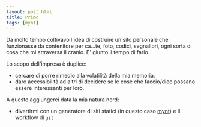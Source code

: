 ```yaml
---
layout: post.html
title: Primo
tags: [mynt]
---
```


Da molto tempo coltivavo l'idea di costruire un sito personale che funzionasse da contenitore per ca...te, 
foto, codici, segnalibri, ogni sorta di cosa che mi attraversa il cranio.
E' giunto il tempo di farlo.

Lo scopo dell'impresa è duplice:

- cercare di porre rimedio alla volatilità della mia memoria.
- dare accessibilità ad altri di decidere se le cose che faccio/dico
  possano essere interessanti per loro.

A questo aggiungerei data la mia natura nerd:

- divertirmi con un generatore di siti statici (in questo caso 
  [mynt](http://mynt.uhnomoli.com/)) e il workflow di `git`
